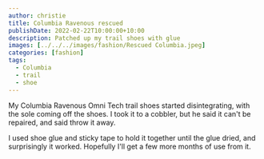 ```yaml
---
author: christie
title: Columbia Ravenous rescued
publishDate: 2022-02-22T10:00:00+10:00
description: Patched up my trail shoes with glue
images: [../../../images/fashion/Rescued Columbia.jpeg]
categories: [fashion]
tags:
  - Columbia
  - trail
  - shoe
---
```


My Columbia Ravenous Omni Tech trail shoes started disintegrating, with the sole
coming off the shoes. I took it to a cobbler, but he said it can't be repaired,
and said throw it away.

I used shoe glue and sticky tape to hold it together until the glue dried, and
surprisingly it worked. Hopefully I'll get a few more months of use from it.
